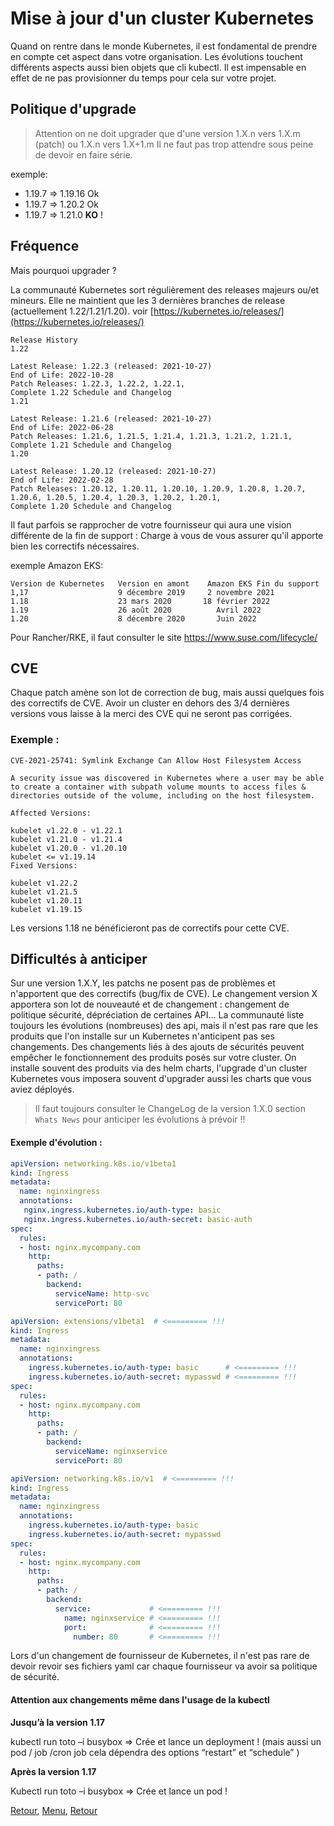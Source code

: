 # Mise à jour d'un cluster Kubernetes
Quand on rentre dans le monde Kubernetes, il est fondamental de prendre en compte cet aspect dans votre organisation. 
Les évolutions touchent différents aspects aussi bien objets que cli kubectl. 
Il est impensable en effet de ne pas provisionner du temps pour cela sur votre projet.

## Politique d'upgrade
> Attention on ne doit upgrader que d'une version 1.X.n vers 1.X.m (patch) ou 1.X.n vers 1.X+1.m
Il ne faut pas trop attendre sous peine de devoir en faire série.

exemple:  
- 1.19.7 => 1.19.16 Ok 
- 1.19.7 => 1.20.2 Ok
- 1.19.7 => 1.21.0 **KO** !

## Fréquence
Mais pourquoi upgrader ?

La communauté Kubernetes sort régulièrement des releases majeurs ou/et mineurs. Elle ne maintient que les 3 dernières branches de release (actuellement 1.22/1.21/1.20).
voir [https://kubernetes.io/releases/](https://kubernetes.io/releases/)

```
Release History 
1.22

Latest Release: 1.22.3 (released: 2021-10-27) 
End of Life: 2022-10-28 
Patch Releases: 1.22.3, 1.22.2, 1.22.1, 
Complete 1.22 Schedule and Changelog
1.21

Latest Release: 1.21.6 (released: 2021-10-27) 
End of Life: 2022-06-28 
Patch Releases: 1.21.6, 1.21.5, 1.21.4, 1.21.3, 1.21.2, 1.21.1, 
Complete 1.21 Schedule and Changelog
1.20

Latest Release: 1.20.12 (released: 2021-10-27) 
End of Life: 2022-02-28 
Patch Releases: 1.20.12, 1.20.11, 1.20.10, 1.20.9, 1.20.8, 1.20.7, 1.20.6, 1.20.5, 1.20.4, 1.20.3, 1.20.2, 1.20.1, 
Complete 1.20 Schedule and Changelog
```

Il faut parfois se rapprocher de votre fournisseur qui aura une vision différente de la fin de support :
Charge à vous de vous assurer qu'il apporte bien les correctifs nécessaires. 

exemple Amazon EKS: 
```
Version de Kubernetes	Version en amont	Amazon EKS Fin du support
1,17	                9 décembre 2019	    2 novembre 2021
1.18	                23 mars 2020	   18 février 2022
1.19	                26 août 2020	      Avril 2022
1.20	                8 décembre 2020	      Juin 2022
```
Pour Rancher/RKE, il faut consulter le site https://www.suse.com/lifecycle/ 

## CVE
Chaque patch amène son lot de correction de bug, mais aussi quelques fois des correctifs de CVE.
Avoir un cluster en dehors des 3/4 dernières versions vous laisse à la merci des CVE qui ne seront pas corrigées.

### Exemple :
```
CVE-2021-25741: Symlink Exchange Can Allow Host Filesystem Access

A security issue was discovered in Kubernetes where a user may be able to create a container with subpath volume mounts to access files & directories outside of the volume, including on the host filesystem.

Affected Versions:

kubelet v1.22.0 - v1.22.1
kubelet v1.21.0 - v1.21.4
kubelet v1.20.0 - v1.20.10
kubelet <= v1.19.14
Fixed Versions:

kubelet v1.22.2
kubelet v1.21.5
kubelet v1.20.11
kubelet v1.19.15
```
Les versions 1.18 ne bénéficieront pas de correctifs pour cette CVE.

## Difficultés à anticiper
Sur une version 1.X.Y, les patchs ne posent pas de problèmes et n'apportent que des correctifs (bug/fix de CVE).
Le changement version X apportera son lot de nouveauté et de changement : changement de politique sécurité, dépréciation de certaines API...
La communauté liste toujours les évolutions (nombreuses) des api, mais il n'est pas rare que les produits que l'on installe sur un Kubernetes n'anticipent pas ses changements.
Des changements liés à des ajouts de sécurités peuvent empêcher le fonctionnement des produits posés sur votre cluster.
On installe souvent des produits via des helm charts, l'upgrade d'un cluster Kubernetes vous imposera souvent d'upgrader aussi les charts que vous aviez déployés.
> Il faut toujours consulter le ChangeLog de la version 1.X.0 section `Whats News` pour anticiper les évolutions à prévoir !!

#### Exemple d'évolution :
```yaml
apiVersion: networking.k8s.io/v1beta1
kind: Ingress
metadata:
  name: nginxingress
  annotations:
   nginx.ingress.kubernetes.io/auth-type: basic
   nginx.ingress.kubernetes.io/auth-secret: basic-auth
spec:
  rules:
  - host: nginx.mycompany.com
    http:
      paths:
      - path: /
        backend:
          serviceName: http-svc
          servicePort: 80
```

```yaml
apiVersion: extensions/v1beta1  # <========= !!!
kind: Ingress
metadata:
  name: nginxingress
  annotations:
    ingress.kubernetes.io/auth-type: basic      # <========= !!!
    ingress.kubernetes.io/auth-secret: mypasswd # <========= !!!
spec:
  rules:
  - host: nginx.mycompany.com
    http:
      paths:
      - path: /
        backend:
          serviceName: nginxservice
          servicePort: 80
```


```yaml
apiVersion: networking.k8s.io/v1  # <========= !!!
kind: Ingress
metadata:
  name: nginxingress
  annotations:
    ingress.kubernetes.io/auth-type: basic      
    ingress.kubernetes.io/auth-secret: mypasswd 
spec:
  rules:
  - host: nginx.mycompany.com
    http:
      paths:
      - path: /
        backend:
          service:             # <========= !!!
            name: nginxservice # <========= !!!
            port:              # <========= !!!
              number: 80       # <========= !!!
```

Lors d'un changement de fournisseur de Kubernetes, il n'est pas rare de devoir revoir ses fichiers yaml car chaque fournisseur va avoir sa politique de sécurité.

#### Attention aux changements même dans l'usage de la kubectl 

**Jusqu’à la version 1.17**

kubectl run toto –i busybox  => Crée et lance un deployment !
(mais aussi un pod / job /cron job cela dépendra des options “restart” et “schedule” )

**Après la version 1.17**

Kubectl run toto –i busybox  => Crée et lance un pod !


[Retour](https://obeyler.github.io/Formation-K8S/Chapitres/Maj.html), [Menu](https://obeyler.github.io/Formation-K8S/), [Retour](https://obeyler.github.io/Formation-K8S/Tools/Helm.html)
